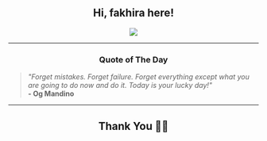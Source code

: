 <h2 align="center"> Hi, fakhira here!</h2>

<p align="center">
<a href="https://github.com/fakhiralkda" alt="github streak"><img src="https://dvst-streak.herokuapp.com/?user=fakhiralkda&theme=tokyonight&fire=DD472C"></a>
</p>

<hr>
<h3 align="center">Quote of The Day</h3>
<p align="center">
<blockquote>
<i>"Forget mistakes. Forget failure. Forget everything except what you are going to do now and do it. Today is your lucky day!"</i>
<br>
<b>- Og Mandino</b>
</blockquote>
</p>


<hr>
<h2 align="center">Thank You 🙏🏼</h2>
